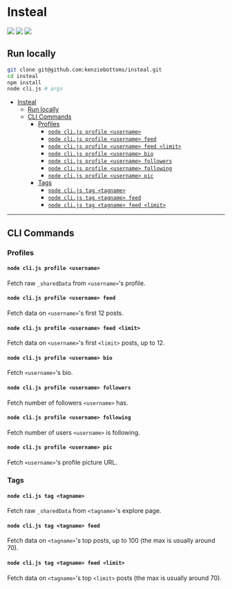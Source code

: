 # Insteal

![](https://img.shields.io/badge/data-instagram-cc006c.svg)
![](https://img.shields.io/badge/node-v9.11.1-61BC62.svg)
![](https://img.shields.io/badge/working_as_of-june_15th_2018-blue.svg)

## Run locally

```bash
git clone git@github.com:kenziebottoms/insteal.git
cd insteal
npm install
node cli.js # args
```

<!-- TOC -->

- [Insteal](#insteal)
  - [Run locally](#run-locally)
  - [CLI Commands](#cli-commands)
    - [Profiles](#profiles)
      - [`node cli.js profile <username>`](#node-clijs-profile-username)
      - [`node cli.js profile <username> feed`](#node-clijs-profile-username-feed)
      - [`node cli.js profile <username> feed <limit>`](#node-clijs-profile-username-feed-limit)
      - [`node cli.js profile <username> bio`](#node-clijs-profile-username-bio)
      - [`node cli.js profile <username> followers`](#node-clijs-profile-username-followers)
      - [`node cli.js profile <username> following`](#node-clijs-profile-username-following)
      - [`node cli.js profile <username> pic`](#node-clijs-profile-username-pic)
    - [Tags](#tags)
      - [`node cli.js tag <tagname>`](#node-clijs-tag-tagname)
      - [`node cli.js tag <tagname> feed`](#node-clijs-tag-tagname-feed)
      - [`node cli.js tag <tagname> feed <limit>`](#node-clijs-tag-tagname-feed-limit)

<!-- /TOC -->

---

## CLI Commands

### Profiles

#### `node cli.js profile <username>`

Fetch raw `_sharedData` from `<username>`'s profile.

#### `node cli.js profile <username> feed`

Fetch data on `<username>`'s first 12 posts.

#### `node cli.js profile <username> feed <limit>`

Fetch data on `<username>`'s first `<limit>` posts, up to 12.

#### `node cli.js profile <username> bio`

Fetch `<username>`'s bio.

#### `node cli.js profile <username> followers`

Fetch number of followers `<username>` has.

#### `node cli.js profile <username> following`

Fetch number of users `<username>` is following.

#### `node cli.js profile <username> pic`

Fetch `<username>`'s profile picture URL.

### Tags

#### `node cli.js tag <tagname>`

Fetch raw `_sharedData` from `<tagname>`'s explore page.

#### `node cli.js tag <tagname> feed`

Fetch data on `<tagname>`'s top posts, up to 100 (the max is usually around 70).

#### `node cli.js tag <tagname> feed <limit>`

Fetch data on `<tagname>`'s top `<limit>` posts (the max is usually around 70).